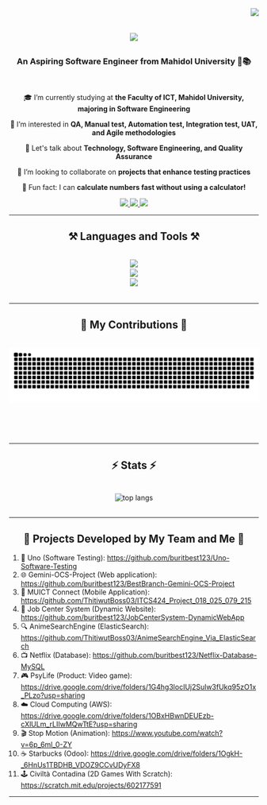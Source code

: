 <img align="right" src="https://visitor-badge.laobi.icu/badge?page_id=buritbest123.buritbest123" />

<h1 align="center">
    <img src="https://readme-typing-svg.herokuapp.com?font=Fira+Code&size=21&pause=1000&color=70B227&width=435&lines=Hi+There!+%F0%9F%91%8B+++My+name+is+Best+%F0%9F%92%BB%E2%9C%A8" />
</h1>

<h3 align="center">An Aspiring Software Engineer from Mahidol University 🚀📚</h3>

<br/>

<div align="center">
 
 🎓 I’m currently studying at **the Faculty of ICT, Mahidol University, majoring in Software Engineering**
 
 🌱 I’m interested in **QA, Manual test, Automation test, Integration test, UAT, and Agile methodologies**
 
 💬 Let's talk about **Technology, Software Engineering, and Quality Assurance**
 
 🤝 I’m looking to collaborate on **projects that enhance testing practices**
 
 🧮 Fun fact: I can **calculate numbers fast without using a calculator!**

 </div>
 
<div align="center"> 
  <a href="mailto:burit.sih@gmail.com">
    <img src="https://img.shields.io/badge/Gmail-D14836?style=for-the-badge&logo=gmail&logoColor=white" />
  </a>
  <a href="https://linkedin.com/in/burit-sihabut-best" target="_blank">
    <img src="https://img.shields.io/badge/LinkedIn-0077B5?style=for-the-badge&logo=linkedin&logoColor=white" target="_blank" />
  </a>
   <a href="https://www.linkedin.com/in/burit-sihabut-best/overlay/1635555072571/single-media-viewer/?profileId=ACoAADfSILIB9DQz7LxtkZhjUa4g4qqFi7AuFCQ" target="_blank">
     <img src="https://img.shields.io/badge/Portfolio-FF5722?style=for-the-badge&logo=todoist&logoColor=white" target="_blank" /> <!-- sqlite, safari, google-chrome are other good icon options -->
  </a>
</div>

<hr/>

<h2 align="center">⚒️ Languages and Tools ⚒️</h2>
<br/>
<div align="center">
    <img src="https://skillicons.dev/icons?i=aws,docker,nodejs,mongodb,spring,mysql,express,kubernetes,elasticsearch,figma,firebase,flutter,bootstrap" /><br>
    <img src="https://skillicons.dev/icons?i=js,java,python,c,react,html,css,kotlin,dart,linux,matlab" /><br>
    <img src="https://skillicons.dev/icons?i=linux,gcp,azure,unity,git,postman,tensorflow,arduino,photoshop,illustrator,premiere,ae" />
</div>

<br/>
<hr/>

<div align="center">
  <h2>🐍 My Contributions 🐍</h2>
  <br>
  <img alt="snake eating my contributions" src="https://raw.githubusercontent.com/buritbest123/buritbest123/output/github-contribution-grid-snake.svg" />
  
  <br/><br/><br/>
</div>

<hr/>

<h2 align="center">⚡ Stats ⚡</h2>
<br>
<div align="center">
    <img width=325 align="center" src="https://github-readme-stats.vercel.app/api/top-langs/?username=buritbest123&langs_count=10&title_color=0891b2&text_color=ffffff&icon_color=0891b2&bg_color=1c1917&hide_border=true&locale=en&custom_title=Top%20%Languages" alt="top langs" />
</div>
<br/>

<hr/>

<h2 align="center">🚀 Projects Developed by My Team and Me 🚀</h2>

1. 🧪 Uno (Software Testing): https://github.com/buritbest123/Uno-Software-Testing
2. 🌐 Gemini-OCS-Project (Web application): https://github.com/buritbest123/BestBranch-Gemini-OCS-Project
3. 📱 MUICT Connect (Mobile Application): https://github.com/ThitiwutBoss03/ITCS424_Project_018_025_079_215
4. 💼 Job Center System (Dynamic Website): https://github.com/buritbest123/JobCenterSystem-DynamicWebApp
5. 🔍 AnimeSearchEngine (ElasticSearch): https://github.com/ThitiwutBoss03/AnimeSearchEngine_Via_ElasticSearch
6. 📺 Netflix (Database): https://github.com/buritbest123/Netflix-Database-MySQL
7. 🎮 PsyLife (Product: Video game): https://drive.google.com/drive/folders/1G4hg3locIUj2Sulw3fUkq95zO1x_PLzo?usp=sharing
8. ☁️ Cloud Computing (AWS): https://drive.google.com/drive/folders/1OBxHBwnDEUEzb-cXlULm_rLIIwMQwTtE?usp=sharing
9. 🎬 Stop Motion (Animation): https://www.youtube.com/watch?v=6p_6ml_0-ZY
10. ☕ Starbucks (Odoo): https://drive.google.com/drive/folders/1OgkH-_6HnUs1TBDHB_VDOZ9CCvUDyFX8
11. 🕹️ Civiltà Contadina (2D Games With Scratch): https://scratch.mit.edu/projects/602177591

<hr/>
